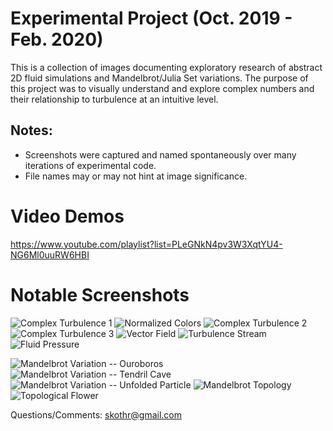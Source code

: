 # Experimental Project (Oct. 2019 - Feb. 2020)
This is a collection of images documenting exploratory research of abstract 2D fluid simulations and Mandelbrot/Julia Set variations.
The purpose of this project was to visually understand and explore complex numbers and their relationship to turbulence at an intuitive level. 

## Notes:
* Screenshots were captured and named spontaneously over many iterations of experimental code.
* File names may or may not hint at image significance.

# Video Demos
https://www.youtube.com/playlist?list=PLeGNkN4pv3W3XqtYU4-NG6Ml0uuRW6HBI

# Notable Screenshots
![Complex Turbulence 1](https://raw.githubusercontent.com/skothr/fluid-experiments/master/fluid-simulations/experimental-complex-fluid/fluid-turbulance11.png)
![Normalized Colors](https://raw.githubusercontent.com/skothr/fluid-experiments/master/fluid-simulations/experimental-complex-fluid/complex-fluid-log-normalized1.png)
![Complex Turbulence 2](https://raw.githubusercontent.com/skothr/fluid-experiments/master/fluid-simulations/experimental-complex-fluid/complex-fluid-vortex3.png)
![Complex Turbulence 3](https://raw.githubusercontent.com/skothr/fluid-experiments/master/fluid-simulations/experimental-complex-fluid/fluid-turbulance14.png)
![Vector Field](https://raw.githubusercontent.com/skothr/fluid-experiments/master/fluid-simulations/navier-stokes-fluid/fluid-vector-field.png)
![Turbulence Stream](https://raw.githubusercontent.com/skothr/fluid-experiments/master/fluid-simulations/experimental-complex-fluid/fluid-turbulance5-pressure.png)
![Fluid Pressure](https://raw.githubusercontent.com/skothr/fluid-experiments/master/fluid-simulations/navier-stokes-fluid/correct-fluid3.png)

![Mandelbrot Variation -- Ouroboros](https://raw.githubusercontent.com/skothr/fluid-experiments/master/mandelbrot-set/3d-galaxy-spirals1.png)
![Mandelbrot Variation -- Tendril Cave](https://raw.githubusercontent.com/skothr/fluid-experiments/master/mandelbrot-set/3d-tendril-cave2.png)
![Mandelbrot Variation -- Unfolded Particle](https://raw.githubusercontent.com/skothr/fluid-experiments/master/mandelbrot-set/confined-particle1.png)
![Mandelbrot Topology](https://raw.githubusercontent.com/skothr/fluid-experiments/master/mandelbrot-set/topology2.png)
![Topological Flower](https://raw.githubusercontent.com/skothr/fluid-experiments/master/mandelbrot-set/topology-fluid-flower1.png)

Questions/Comments: skothr@gmail.com
